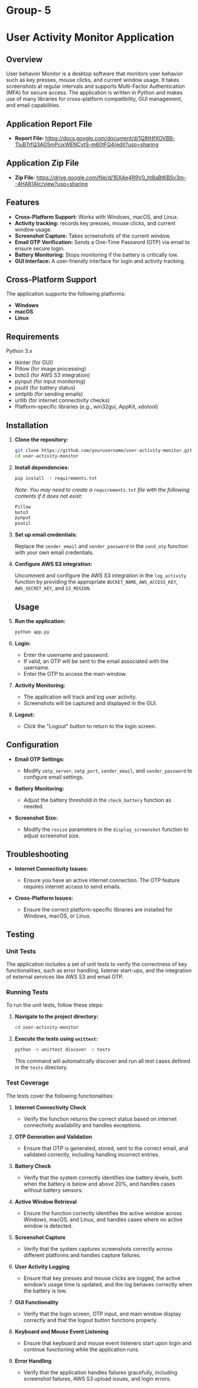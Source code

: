 # Group- 5


# User Activity Monitor Application

## Overview
User behavior Monitor is a desktop software that monitors user behavior such as key presses, mouse clicks, and current window usage. It takes screenshots at regular intervals and supports Multi-Factor Authentication (MFA) for secure access. The application is written in Python and makes use of many libraries for cross-platform compatibility, GUI management, and email capabilities.

## Application Report File
- **Report File:** https://docs.google.com/document/d/1Q8tHfXOVBB-TluB7rfQ3AG5mPcixWENCvtS-m60tFQ4/edit?usp=sharing

## Application Zip File
- **Zip File:** https://drive.google.com/file/d/16XAe4R9V0_ht8aBtKBSv3m--4HA61AIc/view?usp=sharing

## Features
- **Cross-Platform Support:** Works with Windows, macOS, and Linux.
- **Activity tracking:** records key presses, mouse clicks, and current window usage.
- **Screenshot Capture:** Takes screenshots of the current window.
- **Email OTP Verification:** Sends a One-Time Password (OTP) via email to ensure secure login.
- **Battery Monitoring:** Stops monitoring if the battery is critically low.
- **GUI Interface:** A user-friendly interface for login and activity tracking.


## Cross-Platform Support
The application supports the following platforms:
- **Windows**
- **macOS**
- **Linux**

## Requirements
Python 3.x
- tkinter (for GUI)
- Pillow (for image processing)
- boto3 (for AWS S3 integration)
- pynput (for input monitoring)
- psutil (for battery status)
- smtplib (for sending emails)
- urllib (for internet connectivity checks)
- Platform-specific libraries (e.g., win32gui, AppKit, xdotool)

## Installation

1. **Clone the repository:**

    ```sh
    git clone https://github.com/yourusername/user-activity-monitor.git
    cd user-activity-monitor
    ```

2. **Install dependencies:**

    ```sh
    pip install -r requirements.txt
    ```

   *Note: You may need to create a `requirements.txt` file with the following contents if it does not exist:*

    ```txt
    Pillow
    boto3
    pynput
    psutil
    ```

3. **Set up email credentials:**

    Replace the `sender_email` and `sender_password` in the `send_otp` function with your own email credentials.

4. **Configure AWS S3 integration:**

    Uncomment and configure the AWS S3 integration in the `log_activity` function by providing the appropriate `BUCKET_NAME`, `AWS_ACCESS_KEY`, `AWS_SECRET_KEY`, and `S3_REGION`.
   ## Usage

1. **Run the application:**

    ```sh
    python app.py
    ```

2. **Login:**

   - Enter the username and password.
   - If valid, an OTP will be sent to the email associated with the username.
   - Enter the OTP to access the main window.

3. **Activity Monitoring:**

   - The application will track and log user activity.
   - Screenshots will be captured and displayed in the GUI.

4. **Logout:**

   - Click the "Logout" button to return to the login screen.

## Configuration

- **Email OTP Settings:**
  - Modify `smtp_server`, `smtp_port`, `sender_email`, and `sender_password` to configure email settings.

- **Battery Monitoring:**
  - Adjust the battery threshold in the `check_battery` function as needed.

- **Screenshot Size:**
  - Modify the `resize` parameters in the `display_screenshot` function to adjust screenshot size.

## Troubleshooting

- **Internet Connectivity Issues:**
  - Ensure you have an active internet connection. The OTP feature requires internet access to send emails.

- **Cross-Platform Issues:**
  - Ensure the correct platform-specific libraries are installed for Windows, macOS, or Linux.

## Testing

### Unit Tests

The application includes a set of unit tests to verify the correctness of key functionalities, such as error handling, listener start-ups, and the integration of external services like AWS S3 and email OTP.

### Running Tests

To run the unit tests, follow these steps:

1. **Navigate to the project directory:**

    ```sh
    cd user-activity-monitor
    ```

2. **Execute the tests using `unittest`:**

    ```sh
    python -m unittest discover -s tests
    ```

    This command will automatically discover and run all test cases defined in the `tests` directory.

### Test Coverage

The tests cover the following functionalities:

1. **Internet Connectivity Check**
   - Verify the function returns the correct status based on internet connectivity availability and handles exceptions.

2. **OTP Generation and Validation**
   - Ensure that OTP is generated, stored, sent to the correct email, and validated correctly, including handling incorrect entries.

3. **Battery Check**
   - Verify that the system correctly identifies low battery levels, both when the battery is below and above 20%, and handles cases without battery sensors.

4. **Active Window Retrieval**
   - Ensure the function correctly identifies the active window across Windows, macOS, and Linux, and handles cases where no active window is detected.

5. **Screenshot Capture**
   - Verify that the system captures screenshots correctly across different platforms and handles capture failures.

6. **User Activity Logging**
   - Ensure that key presses and mouse clicks are logged, the active window’s usage time is updated, and the log behaves correctly when the battery is low.

7. **GUI Functionality**
   - Verify that the login screen, OTP input, and main window display correctly and that the logout button functions properly.

8. **Keyboard and Mouse Event Listening**
   - Ensure that keyboard and mouse event listeners start upon login and continue functioning while the application runs.

9. **Error Handling**
   - Verify that the application handles failures gracefully, including screenshot failures, AWS S3 upload issues, and login errors.





